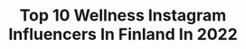 ---
title: Top 10 Wellness Instagram Influencers In Finland In 2022
description: >-
  Find top wellness Instagram influencers in Finland in 2022. Most popular hashtags: #wellness #fitness #finnishgirl #lifestyle.
platform: Instagram
hits: 30
text_top: Identify the top-rated Instagram influencers on inBeat.
text_bottom: Our database aggregates 30 Instagram influencers like this in Finland for you to contact.
profiles:
  - username: "karoliinamakela"
    fullname: >-
      Karoliina | yrittäjä
    bio: >-
      🌻Owner @sarmamedia 🌸@wellnessmalli.fi 2019 🥈 ♡ Hyvinvointia rennosti ✧ Tyyli-inspistä, arjen pieniä iloja ja somevinkkejä
    location: "Finland"
    followers: 9051
    engagement: 1432
    commentsToLikes: 0.120080
    id: ck5hfiuu8xosh0i1112ksidwk
    verified: false
    hashtags: "#nextory, #rikkaampiel, #bubbleroomstyle, #evolveorganic"
  - username: "valentinaaiello"
    fullname: >-
      SOFIA AIELLO-TIKKA🇫🇮
    bio: >-
      🦈Athlete @gymshark 💕Ambassador @barebells.fin 💍Wife @samuli.at 🥑Wellness coach #AiellotSS Youtube: Aiellot S&S / Tiktok: familyaiellotikka
    location: "Finland"
    followers: 36424
    engagement: 1458
    commentsToLikes: 0.036967
    id: ck5qa5xlieply0i11oub9m0xa
    verified: false
    hashtags: "#mondaymotivation, #gymsharkwomen, #aiellotss, #gymshark"
  - username: "anni.vallius"
    fullname: >-
      BOSS LADY | BODY CONFIDENCE
    bio: >-
      💥YRITTÄJÄ, MUTTA ENNEN KAIKKEA TEKIJÄ! 💥Pilke silmäkulmassa & vatsamakkaroista välittämättä 💥Owner & producer @wellnessmalli.fi 🎙@bossladypodcast
    location: "Finland"
    followers: 24367
    engagement: 518
    commentsToLikes: 0.088573
    id: ck6tn4plf94qv0j71v1oz1wht
    verified: false
    hashtags: "#wellnessmalli, #billebeino, #arvonta, #wellnessmalli2020"
  - username: "teatyvijarvi"
    fullname: >-
      Tea Tyvijärvi 🇫🇮
    bio: >-
      ▪️Owner of @hiuskeskustea ▪️IFBB Wellness Fitness Finnish Champ 2018 ▪️Contacts: tea.tyvijarvi@gmail.com
    location: "Finland"
    followers: 13811
    engagement: 2633
    commentsToLikes: 0.037636
    id: ckf5wxa20tisl0j23kqjpjpcf
    verified: false
    hashtags: "#viikonloppu, #smile, #tyyli, #hiukset"
  - username: "elinaadasofia"
    fullname: >-
      ELINA LESKINEN/ WELLNESS
    bio: >-
      Itsevarmuutta ja kehopositiivisuutta💛 Wellness bloggaaja @indiedays_official Sporty mama 👶 10/20 Team @barebells.fin PT 🏋️‍♂️ yhteys@elinaadasofia.fi
    location: "Finland"
    followers: 14988
    engagement: 595
    commentsToLikes: 0.078868
    id: ck5hfiw4nxp1w0i11d3mvjot6
    verified: false
    hashtags: "#raskaus, #week40, #vartalo, #synnytys"
  - username: "peppipietikainen"
    fullname: >-
      MODERNI ÄITIYS
    bio: >-
      Hyvinvointia, hikitreeniä ja itsestä huolehtimista äitiydestä huolimatta 🤍 Founder of @wellnessmoms.fi Personal trainer | Farmaseutti ♡ Mom 05 / 19
    location: "Finland"
    followers: 2343
    engagement: 1132
    commentsToLikes: 0.119628
    id: ck9wfkkt7p97v0j7811qmg4yw
    verified: false
    hashtags: "#hymy, #myson, #quotes, #nordicmomstyle"
  - username: "sonjaaiello"
    fullname: >-
      SONJA AIELLO 🇫🇮
    bio: >-
      🦈 @gymshark Athlete 🎥 @youtube Aiellot S&S 💫 @barebells.fin Ambassador 💕 @syketribe Wellness coach - #Aiellotss
    location: "Finland"
    followers: 41799
    engagement: 1153
    commentsToLikes: 0.005194
    id: ck5qa5wf4epdd0i117jvjyhnj
    verified: false
    hashtags: "#gymsharkathlete, #aiellotss, #gymshark, #gymsharkwomen"
  - username: "wellness_mia"
    fullname: >-
      M i a
    bio: >-
      Finland🇫🇮 | Psychologist Active lifestyle, positive mind 📷@miamielonen Sport | Fitness | Wellness | Nature | Outdoors @icaniwill code WELLNESSMIA20
    location: "Finland"
    followers: 4408
    engagement: 1616
    commentsToLikes: 0.046880
    id: ckaos1gg8pq6x0i78e3kteybb
    verified: false
    hashtags: "#womanwholifts, #finnishmoments, #blessed, #portraitphotography"
  - username: "vanelja"
    fullname: >-
      VANELJA | by Virpi Mikkonen
    bio: >-
      🌾 Inspiring towards calm, gratitude & good-vibe cuisine 🦢 Wellness artist ∽ Best selling author ∽ Health Coach 🪐 Helsinki. Get my FREE ebook ⤵︎
    location: "Finland"
    followers: 161626
    engagement: 156
    commentsToLikes: 0.037259
    id: ck0w5lnd1498u0i197kec14dz
    verified: true
    hashtags: "#iittala, #smarket, #collab, #valitsevapaasti"
  - username: "satwii"
    fullname: >-
      Satu Patrikainen | HYVINVOINTI
    bio: >-
      📍Finland | Wellness Coach • Lähihoitaja & Personal Trainer • Team @celsiussuomi @icaniwill SATUP20 • Team @revolutionrace👇 10.11.2020 asti -15%
    location: "Finland"
    followers: 4626
    engagement: 1289
    commentsToLikes: 0.093586
    id: ck9hcne2lm5wk0j78cmdv0s0f
    verified: false
    hashtags: "#happiness, #celsiussverige, #celsiussuomi, #daily"
---